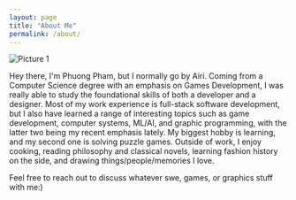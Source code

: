 ```yaml
---
layout: page
title: "About Me"
permalink: /about/
---
```


![Picture 1](/assets/airi_phuong_small.png)

Hey there, I'm Phuong Pham, but I normally go by Airi. Coming from a Computer Science degree with an emphasis on Games Development, I was really able to study the foundational skills of both a developer and a designer. Most of my work experience is full-stack software development, but I also have learned a range of interesting topics such as game development, computer systems, ML/AI, and graphic programming, with the latter two being my recent emphasis lately. My biggest hobby is learning, and my second one is solving puzzle games. Outside of work, I enjoy cooking, reading philosophy and classical novels, learning fashion history on the side, and drawing things/people/memories I love. 

Feel free to reach out to discuss whatever swe, games, or graphics stuff with me:)
